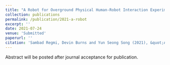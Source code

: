 ```yaml
---
title: "A Robot for Overground Physical Human-Robot Interaction Experiments"
collection: publications
permalink: /publication/2021-a-robot
excerpt: ''
date: 2021-07-24
venue: 'Submitted'
paperurl: ''
citation: 'Sambad Regmi, Devin Burns and Yun Seong Song (2021), &quot;A Robot for Overground Physical Human-Robot Interaction Experiments &quot; <i>submitted</i>'
---
```

Abstract will be posted after journal acceptance for publication.
